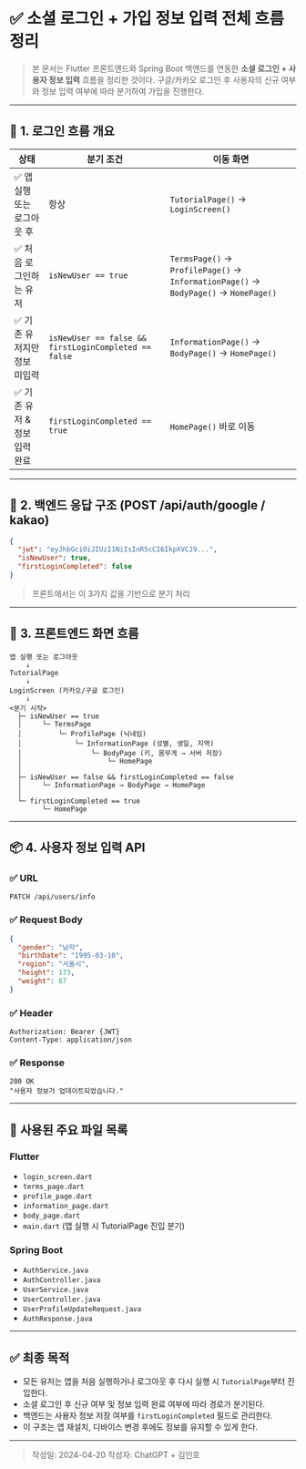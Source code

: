 # ✅ 소셜 로그인 + 가입 정보 입력 전체 흐름 정리

> 본 문서는 Flutter 프론트엔드와 Spring Boot 백엔드를 연동한 **소셜 로그인 + 사용자 정보 입력** 흐름을 정리한 것이다. 구글/카카오 로그인 후 사용자의 신규 여부와 정보 입력 여부에 따라 분기하여 가입을 진행한다.

---

## 📌 1. 로그인 흐름 개요

| 상태 | 분기 조건 | 이동 화면 |
|------|-----------|------------|
| ✅ 앱 실행 또는 로그아웃 후 | 항상 | `TutorialPage()` → `LoginScreen()` |
| ✅ 처음 로그인하는 유저 | `isNewUser == true` | `TermsPage()` → `ProfilePage()` → `InformationPage()` → `BodyPage()` → `HomePage()` |
| ✅ 기존 유저지만 정보 미입력 | `isNewUser == false && firstLoginCompleted == false` | `InformationPage()` → `BodyPage()` → `HomePage()` |
| ✅ 기존 유저 & 정보 입력 완료 | `firstLoginCompleted == true` | `HomePage()` 바로 이동 |

---

## 🔐 2. 백엔드 응답 구조 (POST /api/auth/google / kakao)

```json
{
  "jwt": "eyJhbGciOiJIUzI1NiIsInR5cCI6IkpXVCJ9...",
  "isNewUser": true,
  "firstLoginCompleted": false
}
```

> 프론트에서는 이 3가지 값을 기반으로 분기 처리


---

## 📱 3. 프론트엔드 화면 흐름

```
앱 실행 또는 로그아웃
    ↓
TutorialPage
    ↓
LoginScreen (카카오/구글 로그인)
    ↓
<분기 시작>
  ├─ isNewUser == true
  │     └─ TermsPage
  │         └─ ProfilePage (닉네임)
  │             └─ InformationPage (성별, 생일, 지역)
  │                 └─ BodyPage (키, 몸무게 → 서버 저장)
  │                     └─ HomePage
  │
  ├─ isNewUser == false && firstLoginCompleted == false
  │     └─ InformationPage → BodyPage → HomePage
  │
  └─ firstLoginCompleted == true
        └─ HomePage
```

---

## 📦 4. 사용자 정보 입력 API

### ✅ URL
```
PATCH /api/users/info
```

### ✅ Request Body
```json
{
  "gender": "남자",
  "birthDate": "1995-03-10",
  "region": "서울시",
  "height": 173,
  "weight": 67
}
```

### ✅ Header
```http
Authorization: Bearer {JWT}
Content-Type: application/json
```

### ✅ Response
```
200 OK
"사용자 정보가 업데이트되었습니다."
```

---

## 🧩 사용된 주요 파일 목록

### Flutter
- `login_screen.dart`
- `terms_page.dart`
- `profile_page.dart`
- `information_page.dart`
- `body_page.dart`
- `main.dart` (앱 실행 시 TutorialPage 진입 분기)

### Spring Boot
- `AuthService.java`
- `AuthController.java`
- `UserService.java`
- `UserController.java`
- `UserProfileUpdateRequest.java`
- `AuthResponse.java`

---

## ✅ 최종 목적

- 모든 유저는 앱을 처음 실행하거나 로그아웃 후 다시 실행 시 `TutorialPage`부터 진입한다.
- 소셜 로그인 후 신규 여부 및 정보 입력 완료 여부에 따라 경로가 분기된다.
- 백엔드는 사용자 정보 저장 여부를 `firstLoginCompleted` 필드로 관리한다.
- 이 구조는 앱 재설치, 디바이스 변경 후에도 정보를 유지할 수 있게 한다.

---

> 작성일: 2024-04-20
> 작성자: ChatGPT + 김인호

